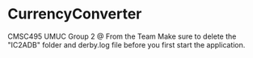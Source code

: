 # CurrencyConverter
CMSC495 UMUC Group 2
@ From the Team
Make sure to delete the "IC2ADB" folder and derby.log file before you first start the application. 
